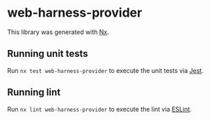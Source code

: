 # web-harness-provider

This library was generated with [Nx](https://nx.dev).

## Running unit tests

Run `nx test web-harness-provider` to execute the unit tests via [Jest](https://jestjs.io).

## Running lint

Run `nx lint web-harness-provider` to execute the lint via [ESLint](https://eslint.org/).
